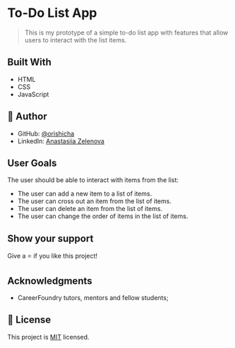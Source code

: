 # To-Do List App

> This is my prototype of a simple to-do list app with features that allow users to interact with the list items.

## Built With

- HTML
- CSS
- JavaScript

## 👤 Author

- GitHub: [@orishicha](https://github.com/orishicha)
- LinkedIn: [Anastasiia Zelenova](https://www.linkedin.com/in/anastasiia-zelenova/)

## User Goals
The user should be able to interact with items from the list:
- The user can add a new item to a list of items.
- The user can cross out an item from the list of items.
- The user can delete an item from the list of items.
- The user can change the order of items in the list of items. 

## Show your support

Give a ⭐️ if you like this project!

## Acknowledgments

- CareerFoundry tutors, mentors and fellow students;

## 📝 License

This project is [MIT](./LICENSE) licensed.
